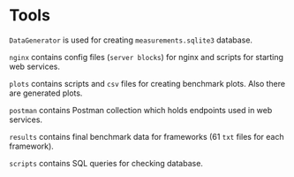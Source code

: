 # Tools

`DataGenerator` is used for creating `measurements.sqlite3` database.

`nginx` contains config files (`server blocks`) for nginx and scripts for starting web services.

`plots` contains scripts and `csv` files for creating benchmark plots. Also there are generated plots.

`postman` contains Postman collection which holds endpoints used in web services.

`results` contains final benchmark data for frameworks (61 `txt` files for each framework).

`scripts` contains SQL queries for checking database.
